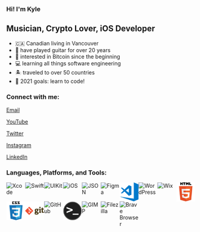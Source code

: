 ### Hi! I'm Kyle

## Musician, Crypto Lover, iOS Developer

- 🇨🇦 Canadian living in Vancouver
- 🎸 have played guitar for over 20 years
- 🦍 interested in Bitcoin since the beginning
- 💻 learning all things software engineering
- 🏝 traveled to over 50 countries
- 📕 2021 goals: learn to code!

### Connect with me:

[Email][email]

[YouTube][youtube]

[Twitter][twitter]

[Instagram][instagram]

[LinkedIn][linkedin]

### Languages, Platforms, and Tools:

<img align="left" alt="Xcode" width="50px" src="https://img.icons8.com/nolan/64/xcode.png"/>
<img align="left" alt="Swift" width="50px" src="https://img.icons8.com/plasticine/100/000000/swift--v2.png"/>
<img align="left" alt="UIKit" width="50px" src="https://img.icons8.com/windows/32/000000/uikit.png"/>
<img align="left" alt="iOS" width="50px"  src="https://img.icons8.com/nolan/64/ios-logo.png"/>
<img align="left" alt="JSON" width="50px"  src="https://img.icons8.com/nolan/64/json.png"/>
<img align="left" alt="Figma" width="50px" src="https://img.icons8.com/windows/32/000000/figma.png"/>
<img align="left" alt="Visual Studio Code" width="50px" src="https://raw.githubusercontent.com/github/explore/80688e429a7d4ef2fca1e82350fe8e3517d3494d/topics/visual-studio-code/visual-studio-code.png" />
<img align="left" alt="WordPress" width="50px" src="https://img.icons8.com/dusk/64/000000/wordpress.png"/>
<img align="left" alt="Wix" width="50px" src="https://img.icons8.com/windows/96/000000/wix.png"/>
<img align="left" alt="HTML5" width="50px" src="https://raw.githubusercontent.com/github/explore/80688e429a7d4ef2fca1e82350fe8e3517d3494d/topics/html/html.png" />
<img align="left" alt="CSS3" width="50px" src="https://raw.githubusercontent.com/github/explore/80688e429a7d4ef2fca1e82350fe8e3517d3494d/topics/css/css.png" />
<img align="left" alt="Git" width="50px" src="https://raw.githubusercontent.com/github/explore/80688e429a7d4ef2fca1e82350fe8e3517d3494d/topics/git/git.png" />
<img align="left" alt="GitHub" width="50px"  src="https://img.icons8.com/plasticine/100/000000/github.png"/>
<img align="left" alt="Terminal" width="50px" src="https://raw.githubusercontent.com/github/explore/80688e429a7d4ef2fca1e82350fe8e3517d3494d/topics/terminal/terminal.png" />
<img align="left" alt="GIMP" width="50px" src="https://img.icons8.com/fluent/96/000000/gimp.png"/>
<img align="left" alt="Filezilla" width="50px" src="https://img.icons8.com/color/48/000000/filezilla.png"/>
<img align="left" alt="Brave Browser" width="50px" src="https://img.icons8.com/color/96/000000/brave-web-browser.png"/>

<br />
<br />

[youtube]: https://www.youtube.com/c/kylesherrington
[twitter]: https://www.twitter.com/kylesherrington
[instagram]: https://www.instagram.com/kyle_sherrington
[linkedin]: https://www.linkedin.com/in/kylesherrington
[email]: mailto:kylejsherrington@gmail.com
